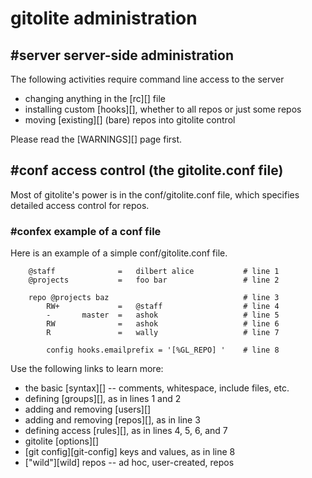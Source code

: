 # gitolite administration

## #server server-side administration

The following activities require command line access to the server

  * changing anything in the [rc][] file
  * installing custom [hooks][], whether to all repos or just some repos
  * moving [existing][] (bare) repos into gitolite control

Please read the [WARNINGS][] page first.

## #conf access control (the gitolite.conf file)

Most of gitolite's power is in the conf/gitolite.conf file, which specifies
detailed access control for repos.

### #confex example of a conf file

Here is an example of a simple conf/gitolite.conf file.

        @staff              =   dilbert alice           # line 1
        @projects           =   foo bar                 # line 2

        repo @projects baz                              # line 3
            RW+             =   @staff                  # line 4
            -       master  =   ashok                   # line 5
            RW              =   ashok                   # line 6
            R               =   wally                   # line 7

            config hooks.emailprefix = '[%GL_REPO] '    # line 8

Use the following links to learn more:

  * the basic [syntax][] -- comments, whitespace, include files, etc.
  * defining [groups][], as in lines 1 and 2
  * adding and removing [users][]
  * adding and removing [repos][], as in line 3
  * defining access [rules][], as in lines 4, 5, 6, and 7
  * gitolite [options][]
  * [git config][git-config] keys and values, as in line 8
  * ["wild"][wild] repos -- ad hoc, user-created, repos
